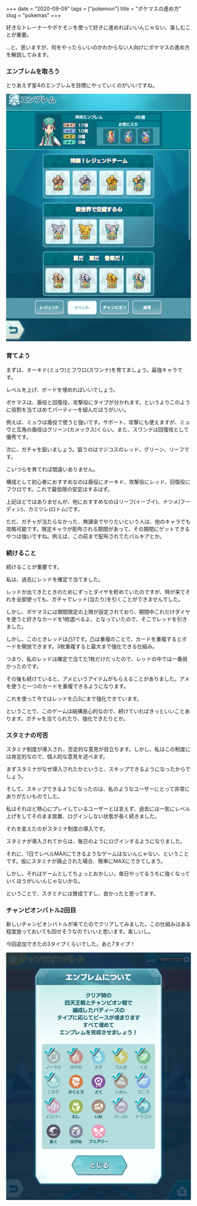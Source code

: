 +++
date = "2020-09-09"
tags = ["pokemon"]
title = "ポケマスの進め方"
slug = "pokemas"
+++

好きなトレーナーやポケモンを使って好きに進めればいいんじゃない、楽しむことが重要。

...と、思いますが、何をやったらいいのかわからない人向けにポケマスの進め方を解説してみます。

### エンブレムを取ろう

とりあえず星4のエンブレムを目標にやっていくのがいいですね。

![](https://raw.githubusercontent.com/mba-hack/images/master/pokemas_20200828_IMG_2870.png)

### 育てよう

まずは、オーキド(ミュウ)とフウロ(スワンナ)を育てましょう。最強キャラです。

レベルを上げ、ボードを埋めればいいでしょう。

ポケマスは、盾役と回復役、攻撃役にタイプが分かれます。というよりこのように役割を当てはめてパーティーを組んだほうがいい。

例えば、ミュウは盾役で使うと強いです。サポート、攻撃にも使えますが、ミュウと互角の盾役はグリーン(カメックス)くらい。また、スワンナは回復役として優秀です。

次に、ガチャを狙いましょう。狙うのはマジコスのレッド、グリーン、リーフです。

こいつらを育てれば間違いありません。

構成として初心者におすすめなのは盾役にオーキド、攻撃役にレッド、回復役にフウロです。これで最低限の安定はするはず。

上記ほどではありませんが、他におすすめなのはリーフ(イーブイ)、ナツメ(フーディン)、カミツレ(ロトム)です。

ただ、ガチャが当たらなかった、無課金でやりたいという人は、他のキャラでも攻略可能です。限定キャラが配布される期間があって、その期間にゲットできるやつは強いですね。例えば、この前まで配布されてたパルキアとか。

### 続けること

続けることが重要です。

私は、過去にレッドを確定で当てました。

レッドが出てきたときのためにずっとダイヤを貯めていたのですが、時が来てそれを全部使っても、ガチャでレッド(当たり)を引くことができませんでした。

しかし、ポケマスには期間限定の上限が設定されており、期間中これだけダイヤを使うと好きなカードを1枚選べるよ、となっていたので、そこでレッドを引きました。

しかし、このときレッドは凸1です。凸は重複のことで、カードを重複するとボードを開放できます。3枚重複すると最大まで強化できる仕組み。

つまり、私のレッドは確定で当てた1枚だけだったので、レッドの中では一番弱かったのです。

その後も続けていると、アメというアイテムがもらえることがありました。アメを使うと一つのカードを重複できるようになります。

これを使って今ではレッドを凸3にまで強化できています。

ということで、このゲームは結構良心的なので、続けていればきっといいことあります。ガチャを当てられたり、強化できたりとか。

### スタミナの可否

スタミナ制度が導入され、否定的な意見が目立ちます。しかし、私はこの制度には肯定的なので、個人的な意見を述べます。

まずスタミナがなぜ導入されたかというと、スキップできるようになったからでしょう。

そして、スキップできるようになったのは、私のようなユーザーにとって非常にありがたいものでした。

私はそれほど熱心にプレイしているユーザーとは言えず、過去には一気にレベル上げをしてそのまま放置、ログインしない状態が長く続きました。

それを変えたのがスタミナ制度の導入です。

スタミナが導入されてからは、毎日のようにログインするようになりました。

それに、1日でレベルMAXにできるようなゲームはないんじゃない、ということです。仮にスタミナが廃止された場合、簡単にMAXにできてしまう。

しかし、それはゲームとしてちょっとおかしい。毎日やってるうちに強くなっていくほうがいいんじゃないかな。

ということで、スタミナには賛成ですし、良かったと思ってます。

### チャンピオンバトル2回目

新しいチャンピオンバトルが来てたのでクリアしてみました。この仕組みはある程度放っておいても回せそうなのでいいと思います。楽しいし。

今回追加できたの3タイプくらいでした。あと7タイプ！

![](https://github.com/syui/mstdn.page/raw/master/img/mastodon/media_attachments/files/104/822/867/343/024/860/small/037d79a05ca84319.png)

